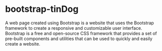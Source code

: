 # bootstrap-tinDog
A web page created using Bootstrap is a website that uses the Bootstrap framework to create a responsive and customizable user interface. Bootstrap is a free and open-source CSS framework that provides a set of pre-built components and utilities that can be used to quickly and easily create a website.
